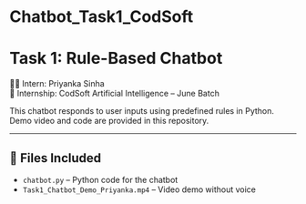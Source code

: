 # Chatbot_Task1_CodSoft
# Task 1: Rule-Based Chatbot  
👩‍💻 Intern: Priyanka Sinha  
📅 Internship: CodSoft Artificial Intelligence – June Batch

This chatbot responds to user inputs using predefined rules in Python.  
Demo video and code are provided in this repository.

---

## 📁 Files Included

- `chatbot.py` – Python code for the chatbot  
- `Task1_Chatbot_Demo_Priyanka.mp4` – Video demo without voice
